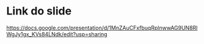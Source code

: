 <h1>Link do slide</h1>

https://docs.google.com/presentation/d/1MnZAuCFxfbuqRplnwwAG9UN8RlWgJy1gx_KVs84LNdk/edit?usp=sharing
